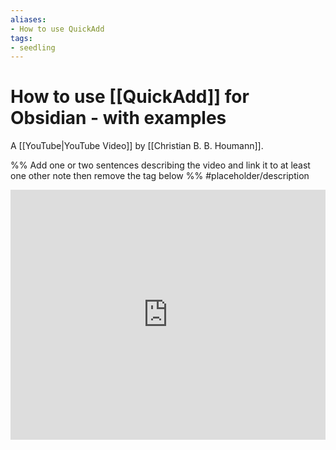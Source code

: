 ```yaml
---
aliases: 
- How to use QuickAdd
tags:
- seedling
---
```


# How to use [[QuickAdd]] for Obsidian - with examples

A [[YouTube|YouTube Video]] by [[Christian B. B. Houmann]].

%% Add one or two sentences describing the video and link it to at least one other note then remove the tag below %%
#placeholder/description 

<iframe width="100%" height="400px" src="https://www.youtube.com/embed/gYK3VDQsZJo" title="YouTube video player" frameborder="0" allow="accelerometer; autoplay; clipboard-write; encrypted-media; gyroscope; picture-in-picture" allowfullscreen></iframe>